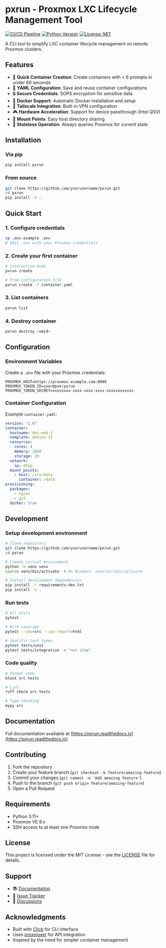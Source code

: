 # pxrun - Proxmox LXC Lifecycle Management Tool

[![CI/CD Pipeline](https://github.com/yourusername/pxrun/actions/workflows/ci.yml/badge.svg)](https://github.com/yourusername/pxrun/actions/workflows/ci.yml)
[![Python Version](https://img.shields.io/badge/python-3.11%2B-blue)](https://www.python.org/downloads/)
[![License: MIT](https://img.shields.io/badge/License-MIT-yellow.svg)](https://opensource.org/licenses/MIT)

A CLI tool to simplify LXC container lifecycle management on remote Proxmox clusters.

## Features

- 🚀 **Quick Container Creation**: Create containers with < 6 prompts in under 60 seconds
- 📝 **YAML Configuration**: Save and reuse container configurations
- 🔒 **Secure Credentials**: SOPS encryption for sensitive data
- 🐳 **Docker Support**: Automatic Docker installation and setup
- 🔗 **Tailscale Integration**: Built-in VPN configuration
- 🎮 **Hardware Acceleration**: Support for device passthrough (Intel QSV)
- 📁 **Mount Points**: Easy host directory sharing
- 🔄 **Stateless Operation**: Always queries Proxmox for current state

## Installation

### Via pip

```bash
pip install pxrun
```

### From source

```bash
git clone https://github.com/yourusername/pxrun.git
cd pxrun
pip install -e .
```

## Quick Start

### 1. Configure credentials

```bash
cp .env.example .env
# Edit .env with your Proxmox credentials
```

### 2. Create your first container

```bash
# Interactive mode
pxrun create

# From configuration file
pxrun create -f container.yaml
```

### 3. List containers

```bash
pxrun list
```

### 4. Destroy container

```bash
pxrun destroy <vmid>
```

## Configuration

### Environment Variables

Create a `.env` file with your Proxmox credentials:

```env
PROXMOX_HOST=https://proxmox.example.com:8006
PROXMOX_TOKEN_ID=user@pve!pxrun
PROXMOX_TOKEN_SECRET=xxxxxxxx-xxxx-xxxx-xxxx-xxxxxxxxxxxx
```

### Container Configuration

Example `container.yaml`:

```yaml
version: "1.0"
container:
  hostname: dev-web-1
  template: debian-13
  resources:
    cores: 4
    memory: 2048
    storage: 20
  network:
    ip: dhcp
  mount_points:
    - host: /srv/data
      container: /data
provisioning:
  packages:
    - nginx
    - git
  docker: true
```

## Development

### Setup development environment

```bash
# Clone repository
git clone https://github.com/yourusername/pxrun.git
cd pxrun

# Create virtual environment
python -m venv venv
source venv/bin/activate  # On Windows: venv\Scripts\activate

# Install development dependencies
pip install -r requirements-dev.txt
pip install -e .
```

### Run tests

```bash
# All tests
pytest

# With coverage
pytest --cov=src --cov-report=html

# Specific test types
pytest tests/unit
pytest tests/integration -m "not slow"
```

### Code quality

```bash
# Format code
black src tests

# Lint
ruff check src tests

# Type checking
mypy src
```

## Documentation

Full documentation available at [https://pxrun.readthedocs.io](https://pxrun.readthedocs.io)

## Contributing

1. Fork the repository
2. Create your feature branch (`git checkout -b feature/amazing-feature`)
3. Commit your changes (`git commit -m 'Add amazing feature'`)
4. Push to the branch (`git push origin feature/amazing-feature`)
5. Open a Pull Request

## Requirements

- Python 3.11+
- Proxmox VE 9.x
- SSH access to at least one Proxmox node

## License

This project is licensed under the MIT License - see the [LICENSE](LICENSE) file for details.

## Support

- 📚 [Documentation](https://pxrun.readthedocs.io)
- 🐛 [Issue Tracker](https://github.com/yourusername/pxrun/issues)
- 💬 [Discussions](https://github.com/yourusername/pxrun/discussions)

## Acknowledgments

- Built with [Click](https://click.palletsprojects.com/) for CLI interface
- Uses [proxmoxer](https://github.com/proxmoxer/proxmoxer) for API integration
- Inspired by the need for simpler container management